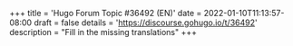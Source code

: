 +++
title = 'Hugo Forum Topic #36492 (EN)'
date = 2022-01-10T11:13:57-08:00
draft = false
details = 'https://discourse.gohugo.io/t/36492'
description = "Fill in the missing translations"
+++
